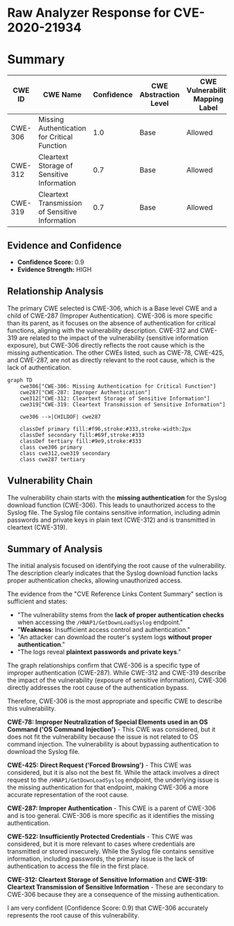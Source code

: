# Raw Analyzer Response for CVE-2020-21934

# Summary
| CWE ID | CWE Name | Confidence | CWE Abstraction Level | CWE Vulnerability Mapping Label | CWE-Vulnerability Mapping Notes |
|---|---|---|---|---|---|
| CWE-306 | Missing Authentication for Critical Function | 1.0 | Base | Allowed | Primary CWE |
| CWE-312 | Cleartext Storage of Sensitive Information | 0.7 | Base | Allowed | Secondary Candidate |
| CWE-319 | Cleartext Transmission of Sensitive Information | 0.7 | Base | Allowed | Secondary Candidate |

## Evidence and Confidence

*   **Confidence Score:** 0.9
*   **Evidence Strength:** HIGH

## Relationship Analysis
The primary CWE selected is CWE-306, which is a Base level CWE and a child of CWE-287 (Improper Authentication). CWE-306 is more specific than its parent, as it focuses on the absence of authentication for critical functions, aligning with the vulnerability description. CWE-312 and CWE-319 are related to the impact of the vulnerability (sensitive information exposure), but CWE-306 directly reflects the root cause which is the missing authentication. The other CWEs listed, such as CWE-78, CWE-425, and CWE-287, are not as directly relevant to the root cause, which is the lack of authentication.

```mermaid
graph TD
    cwe306["CWE-306: Missing Authentication for Critical Function"]
    cwe287["CWE-287: Improper Authentication"]
    cwe312["CWE-312: Cleartext Storage of Sensitive Information"]
    cwe319["CWE-319: Cleartext Transmission of Sensitive Information"]

    cwe306 -->|CHILDOF| cwe287

    classDef primary fill:#f96,stroke:#333,stroke-width:2px
    classDef secondary fill:#69f,stroke:#333
    classDef tertiary fill:#9e9,stroke:#333
    class cwe306 primary
    class cwe312,cwe319 secondary
    class cwe287 tertiary
```

## Vulnerability Chain
The vulnerability chain starts with the **missing authentication** for the Syslog download function (CWE-306). This leads to unauthorized access to the Syslog file. The Syslog file contains sensitive information, including admin passwords and private keys in plain text (CWE-312) and is transmitted in cleartext (CWE-319).

## Summary of Analysis
The initial analysis focused on identifying the root cause of the vulnerability. The description clearly indicates that the Syslog download function lacks proper authentication checks, allowing unauthorized access.

The evidence from the "CVE Reference Links Content Summary" section is sufficient and states:
*   "The vulnerability stems from the **lack of proper authentication checks** when accessing the `/HNAP1/GetDownLoadSyslog` endpoint."
*   "**Weakness**: Insufficient access control and authentication."
*   "An attacker can download the router's system logs **without proper authentication**."
*   "The logs reveal **plaintext passwords and private keys**."

The graph relationships confirm that CWE-306 is a specific type of improper authentication (CWE-287). While CWE-312 and CWE-319 describe the impact of the vulnerability (exposure of sensitive information), CWE-306 directly addresses the root cause of the authentication bypass.

Therefore, CWE-306 is the most appropriate and specific CWE to describe this vulnerability.

**CWE-78: Improper Neutralization of Special Elements used in an OS Command ('OS Command Injection')** - This CWE was considered, but it does not fit the vulnerability because the issue is not related to OS command injection. The vulnerability is about bypassing authentication to download the Syslog file.

**CWE-425: Direct Request ('Forced Browsing')** - This CWE was considered, but it is also not the best fit. While the attack involves a direct request to the `/HNAP1/GetDownLoadSyslog` endpoint, the underlying issue is the missing authentication for that endpoint, making CWE-306 a more accurate representation of the root cause.

**CWE-287: Improper Authentication** - This CWE is a parent of CWE-306 and is too general. CWE-306 is more specific as it identifies the missing authentication.

**CWE-522: Insufficiently Protected Credentials** - This CWE was considered, but it is more relevant to cases where credentials are transmitted or stored insecurely. While the Syslog file contains sensitive information, including passwords, the primary issue is the lack of authentication to access the file in the first place.

**CWE-312: Cleartext Storage of Sensitive Information** and **CWE-319: Cleartext Transmission of Sensitive Information** - These are secondary to CWE-306 because they are a consequence of the missing authentication.

I am very confident (Confidence Score: 0.9) that CWE-306 accurately represents the root cause of this vulnerability.